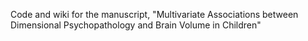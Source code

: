 Code and wiki for the manuscript, "Multivariate Associations between Dimensional Psychopathology and Brain Volume in Children"
